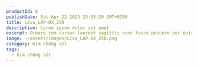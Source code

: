 ```yaml
---
productId: 6
publishDate: Sat Apr 22 2023 23:55:29 GMT+0700
title: Liva_LAP-DX_250
description: Lorem ipsum dolor sit amet
excerpt: Ornare cum cursus laoreet sagittis nunc fusce posuere per euismod dis vehicula a, semper fames lacus maecenas
image: ~/assets/images/Liva_LAP-DX_250.png
category: Kim chống sét
tags:
  - kim chống sét
---
```


